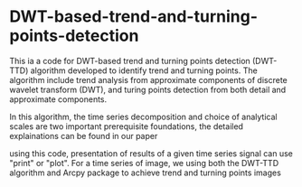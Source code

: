 # DWT-based-trend-and-turning-points-detection
This ia a code for DWT-based trend and turning points detection (DWT-TTD) algorithm developed to identify trend and turning points. The algorithm include trend analysis from 
approximate components of discrete wavelet transform (DWT), and turing points detection from both detail and approximate components.

In this algorithm, the time series decomposition and choice of analytical scales are two important prerequisite foundations, the detailed explainations can be found in our paper

using this code, presentation of results of a given time series signal can use "print" or "plot". For a time series of image, we using both the DWT-TTD algorithm and Arcpy package
to achieve trend and turning points images
